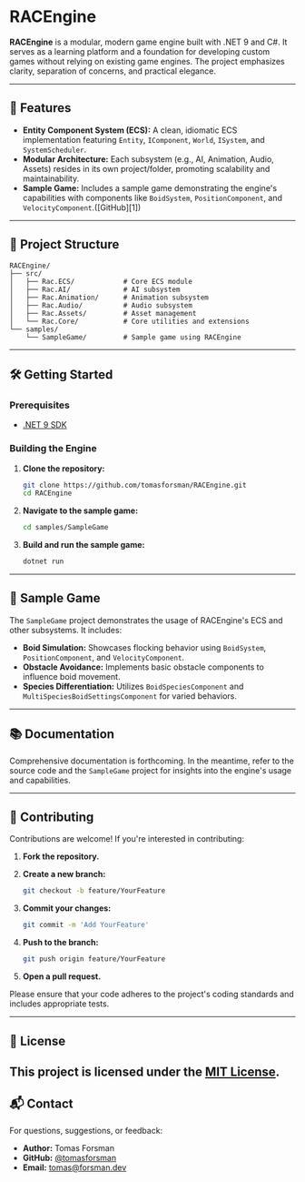 # RACEngine

**RACEngine** is a modular, modern game engine built with .NET 9 and C#. It serves as a learning platform and a foundation for developing custom games without relying on existing game engines. The project emphasizes clarity, separation of concerns, and practical elegance.

---

## 🚀 Features

* **Entity Component System (ECS):** A clean, idiomatic ECS implementation featuring `Entity`, `IComponent`, `World`, `ISystem`, and `SystemScheduler`.
* **Modular Architecture:** Each subsystem (e.g., AI, Animation, Audio, Assets) resides in its own project/folder, promoting scalability and maintainability.
* **Sample Game:** Includes a sample game demonstrating the engine's capabilities with components like `BoidSystem`, `PositionComponent`, and `VelocityComponent`.([GitHub][1])

---

## 📁 Project Structure

```
RACEngine/
├── src/
│   ├── Rac.ECS/            # Core ECS module
│   ├── Rac.AI/             # AI subsystem
│   ├── Rac.Animation/      # Animation subsystem
│   ├── Rac.Audio/          # Audio subsystem
│   ├── Rac.Assets/         # Asset management
│   └── Rac.Core/           # Core utilities and extensions
└── samples/
    └── SampleGame/         # Sample game using RACEngine
```

---

## 🛠️ Getting Started

### Prerequisites

* [.NET 9 SDK](https://dotnet.microsoft.com/download/dotnet/9.0)

### Building the Engine

1. **Clone the repository:**

   ```bash
   git clone https://github.com/tomasforsman/RACEngine.git
   cd RACEngine
   ```

2. **Navigate to the sample game:**

   ```bash
   cd samples/SampleGame
   ```

3. **Build and run the sample game:**

   ```bash
   dotnet run
   ```

---

## 🧪 Sample Game

The `SampleGame` project demonstrates the usage of RACEngine's ECS and other subsystems. It includes:

* **Boid Simulation:** Showcases flocking behavior using `BoidSystem`, `PositionComponent`, and `VelocityComponent`.
* **Obstacle Avoidance:** Implements basic obstacle components to influence boid movement.
* **Species Differentiation:** Utilizes `BoidSpeciesComponent` and `MultiSpeciesBoidSettingsComponent` for varied behaviors.

---

## 📚 Documentation

Comprehensive documentation is forthcoming. In the meantime, refer to the source code and the `SampleGame` project for insights into the engine's usage and capabilities.

---

## 🤝 Contributing

Contributions are welcome! If you're interested in contributing:

1. **Fork the repository.**
2. **Create a new branch:**

   ```bash
   git checkout -b feature/YourFeature
   ```
3. **Commit your changes:**

   ```bash
   git commit -m 'Add YourFeature'
   ```
4. **Push to the branch:**

   ```bash
   git push origin feature/YourFeature
   ```
5. **Open a pull request.**

Please ensure that your code adheres to the project's coding standards and includes appropriate tests.

---

## 📄 License

This project is licensed under the [MIT License](LICENSE).
---

## 📬 Contact

For questions, suggestions, or feedback:

* **Author:** Tomas Forsman
* **GitHub:** [@tomasforsman](https://github.com/tomasforsman)
* **Email:** [tomas@forsman.dev](mailto:tomas@forsman.dev)